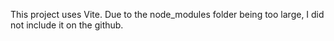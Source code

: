This project uses Vite.
Due to the node_modules folder being too large, I did not include it on the github.
